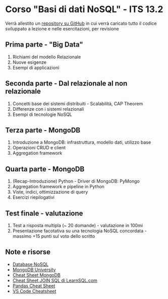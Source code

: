 # Corso "Basi di dati NoSQL" - ITS 13.2

Verrà allestito un [repository su GitHub](https://github.com/andreabozzano87/nosql_its) in cui verrà caricato tutto il codice sviluppato a lezione e nelle esercitazioni, per revisione

## Prima parte - "Big Data"

1. Richiami del modello Relazionale
2. Nuove esigenze
3. Esempi di applicazioni

## Seconda parte - Dal relazionale al non relazionale

1. Concetti base dei sistemi distribuiti - Scalabilità, CAP Theorem
2. Differenze con i sistemi relazionali
3. Esempi di tecnologie NoSQL

## Terza parte - MongoDB

1. Introduzione a MongoDB: infrastruttura, modello dati, utilizzo base
2. Operazioni CRUD e client
3. Aggregation framework

## Quarta parte - MongoDB

1. (Recap-Introduzione) Python - Driver di MongoDB: PyMongo
2. Aggregation framework e pipeline in Python
3. Viste, indici, ottimizzazione di query
4. Esercizi riepilogativi

## Test finale - valutazione

1. Test a risposta multipla (~ 20 domande) - valutazione in 100mi
2. Presentazione facotativa su una tecnologia NoSQL concordata - massimo +15 punti sul voto dello scritto

## Note e risorse

* [Database NoSQL](https://it.wikipedia.org/wiki/NoSQL)
* [MongoDB University](https://learn.mongodb.com/)
* [Cheat Sheet MongoDB](https://www.mongodb.com/developer/products/mongodb/cheat-sheet/)
* [Cheat Sheet JOIN SQL di LearnSQL.com](https://learnsql.com/blog/sql-join-cheat-sheet/joins-cheat-sheet-a4.pdf)
* [Pandas Cheat Sheet](https://www.datacamp.com/cheat-sheet/pandas-cheat-sheet-for-data-science-in-python)
* [VS Code Cheatsheet](https://code.visualstudio.com/shortcuts/keyboard-shortcuts-windows.pdf)

